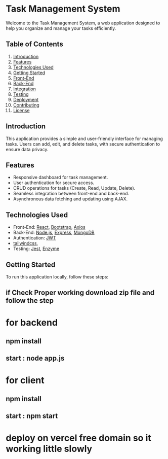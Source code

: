# Task Management System

Welcome to the Task Management System, a web application designed to help you organize and manage your tasks efficiently.

## Table of Contents
1. [Introduction](#introduction)
2. [Features](#features)
3. [Technologies Used](#technologies-used)
4. [Getting Started](#getting-started)
5. [Front-End](#front-end)
6. [Back-End](#back-end)
7. [Integration](#integration)
8. [Testing](#testing)
9. [Deployment](#deployment)
10. [Contributing](#contributing)
11. [License](#license)

## Introduction
This application provides a simple and user-friendly interface for managing tasks. Users can add, edit, and delete tasks, with secure authentication to ensure data privacy.

## Features
- Responsive dashboard for task management.
- User authentication for secure access.
- CRUD operations for tasks (Create, Read, Update, Delete).
- Seamless integration between front-end and back-end.
- Asynchronous data fetching and updating using AJAX.

## Technologies Used
- Front-End: [React](https://reactjs.org/), [Bootstrap](https://getbootstrap.com/), [Axios](https://axios-http.com/)
- Back-End: [Node.js](https://nodejs.org/), [Express](https://expressjs.com/), [MongoDB](https://www.mongodb.com/)
- Authentication: [JWT](https://jwt.io/)
- [tailwindcss](https://tailwindcss.com/),
- Testing: [Jest](https://jestjs.io/), [Enzyme](https://enzymejs.github.io/enzyme/)

## Getting Started
To run this application locally, follow these steps:


## if Check Proper working download zip file and follow the step 

# for backend 
 ## npm install
 ## start : node app.js

# for client 
  ## npm install
## start : npm start

# deploy on vercel free domain so it working little slowly
